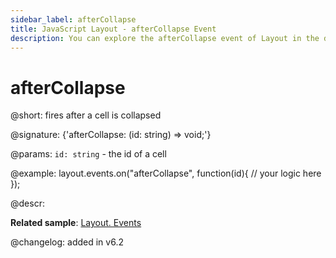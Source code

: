 ```yaml
---
sidebar_label: afterCollapse
title: JavaScript Layout - afterCollapse Event 
description: You can explore the afterCollapse event of Layout in the documentation of the DHTMLX JavaScript UI library. Browse developer guides and API reference, try out code examples and live demos, and download a free 30-day evaluation version of DHTMLX Suite 7.
---
```


# afterCollapse

@short: fires after a cell is collapsed

@signature: {'afterCollapse: (id: string) => void;'}

@params:
`id: string` - the id of a cell

@example:
layout.events.on("afterCollapse", function(id){
	// your logic here
});

@descr:

**Related sample**: [Layout. Events](https://snippet.dhtmlx.com/fyxw0map)

@changelog:
added in v6.2
